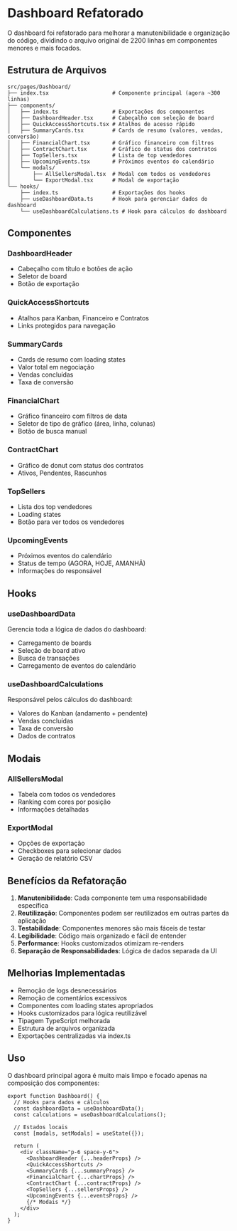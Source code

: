 # Dashboard Refatorado

O dashboard foi refatorado para melhorar a manutenibilidade e organização do código, dividindo o arquivo original de 2200 linhas em componentes menores e mais focados.

## Estrutura de Arquivos

```
src/pages/Dashboard/
├── index.tsx                    # Componente principal (agora ~300 linhas)
├── components/
│   ├── index.ts                 # Exportações dos componentes
│   ├── DashboardHeader.tsx      # Cabeçalho com seleção de board
│   ├── QuickAccessShortcuts.tsx # Atalhos de acesso rápido
│   ├── SummaryCards.tsx         # Cards de resumo (valores, vendas, conversão)
│   ├── FinancialChart.tsx       # Gráfico financeiro com filtros
│   ├── ContractChart.tsx        # Gráfico de status dos contratos
│   ├── TopSellers.tsx           # Lista de top vendedores
│   ├── UpcomingEvents.tsx       # Próximos eventos do calendário
│   └── modals/
│       ├── AllSellersModal.tsx  # Modal com todos os vendedores
│       └── ExportModal.tsx      # Modal de exportação
└── hooks/
    ├── index.ts                 # Exportações dos hooks
    ├── useDashboardData.ts      # Hook para gerenciar dados do dashboard
    └── useDashboardCalculations.ts # Hook para cálculos do dashboard
```

## Componentes

### DashboardHeader

- Cabeçalho com título e botões de ação
- Seletor de board
- Botão de exportação

### QuickAccessShortcuts

- Atalhos para Kanban, Financeiro e Contratos
- Links protegidos para navegação

### SummaryCards

- Cards de resumo com loading states
- Valor total em negociação
- Vendas concluídas
- Taxa de conversão

### FinancialChart

- Gráfico financeiro com filtros de data
- Seletor de tipo de gráfico (área, linha, colunas)
- Botão de busca manual

### ContractChart

- Gráfico de donut com status dos contratos
- Ativos, Pendentes, Rascunhos

### TopSellers

- Lista dos top vendedores
- Loading states
- Botão para ver todos os vendedores

### UpcomingEvents

- Próximos eventos do calendário
- Status de tempo (AGORA, HOJE, AMANHÃ)
- Informações do responsável

## Hooks

### useDashboardData

Gerencia toda a lógica de dados do dashboard:

- Carregamento de boards
- Seleção de board ativo
- Busca de transações
- Carregamento de eventos do calendário

### useDashboardCalculations

Responsável pelos cálculos do dashboard:

- Valores do Kanban (andamento + pendente)
- Vendas concluídas
- Taxa de conversão
- Dados de contratos

## Modais

### AllSellersModal

- Tabela com todos os vendedores
- Ranking com cores por posição
- Informações detalhadas

### ExportModal

- Opções de exportação
- Checkboxes para selecionar dados
- Geração de relatório CSV

## Benefícios da Refatoração

1. **Manutenibilidade**: Cada componente tem uma responsabilidade específica
2. **Reutilização**: Componentes podem ser reutilizados em outras partes da aplicação
3. **Testabilidade**: Componentes menores são mais fáceis de testar
4. **Legibilidade**: Código mais organizado e fácil de entender
5. **Performance**: Hooks customizados otimizam re-renders
6. **Separação de Responsabilidades**: Lógica de dados separada da UI

## Melhorias Implementadas

- Remoção de logs desnecessários
- Remoção de comentários excessivos
- Componentes com loading states apropriados
- Hooks customizados para lógica reutilizável
- Tipagem TypeScript melhorada
- Estrutura de arquivos organizada
- Exportações centralizadas via index.ts

## Uso

O dashboard principal agora é muito mais limpo e focado apenas na composição dos componentes:

```tsx
export function Dashboard() {
  // Hooks para dados e cálculos
  const dashboardData = useDashboardData();
  const calculations = useDashboardCalculations();

  // Estados locais
  const [modals, setModals] = useState({});

  return (
    <div className="p-6 space-y-6">
      <DashboardHeader {...headerProps} />
      <QuickAccessShortcuts />
      <SummaryCards {...summaryProps} />
      <FinancialChart {...chartProps} />
      <ContractChart {...contractProps} />
      <TopSellers {...sellersProps} />
      <UpcomingEvents {...eventsProps} />
      {/* Modais */}
    </div>
  );
}
```
